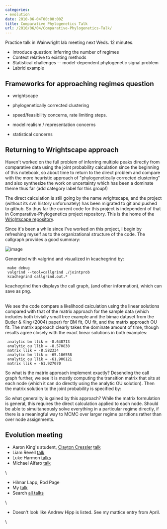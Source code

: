 ```yaml
---
categories:
- evolution
date: 2010-06-04T00:00:00Z
title: Comparative Phylogenetics Talk
url: /2010/06/04/Comparative-Phylogenetics-Talk/
---
```


Practice talk in Wainwright lab meeting next Weds. 12 minutes.

-   Introduce question: Inferring the number of regimes
-   Context relative to existing methods
-   Statistical challenges -- model-dependent phylogenetic signal
    problem
-   Labrid example

Frameworks for approaching regimes question
-------------------------------------------

-   wrightscape
-   phylogenetically corrected clustering

-   speed/feasibility concerns, rate limiting steps.
-   model realism / representation concerns
-   statistical concerns

Returning to Wrightscape approach
---------------------------------

Haven't worked on the full problem of inferring multiple peaks directly
from comparative data using the joint probability calculation since the
beginning of this notebook, so about time to return to the direct
problem and compare with the more heuristic approach of
"phylogenetically corrected clustering" and also synthesize the work on
uncertainty which has been a dominate theme thus far (add category label
for this group!)

The direct calculation is still going by the name wrightscape, and the
project (without its svn history unforunately) has been migrated to git
and pushed to github. So thus far the current code for this project is
independent of that in Comparative-Phylogenetics project repository.
This is the home of the [Wrightscape
repository](http://github.com/cboettig/wrightscape "http://github.com/cboettig/wrightscape").

Since it's been a while since I've worked on this project, I begin by
refreshing myself as to the organizational structure of the code. The
callgraph provides a good summary:

![image](http://openwetware.org/images/thumb/b/b6/Callgraph.png/700px-Callgraph.png)

Generated with valgrind and visualized in kcachegrind by:

     make debug
     valgrind --tool=callgrind ./jointprob
     kcachegrind callgrind.out.*

kcachegrind then displays the call graph, (and other information), which
can save as png.

\
 We see the code compare a likelihood calculation using the linear
solutions compared with that of the matrix approach for the sample data
(which includes both trivially small tree example and the bimac dataset
from the Butler & King (2004) paper) for BM fit, OU fit, and the matrix
approach OU fit. The matrix approach clearly takes the dominate amount
of time, though results agree closely with the exact linear solutions in
both examples:

     analytic bm llik = -8.648713
     analytic ou llik = -8.570838
     matrix llik = -8.582334
     analytic bm llik = -65.106558
     analytic ou llik = -61.906121
     matrix llik = -61.927070

So what is the matrix approach implement exactly? Desending the call
graph further, we see it is mostly computing the transition matrix that
sits at each node (which it can do directly using the analytic OU
solution). Then the matrix solution to the joint probability is
specified by:

So what generality is gained by this approach? While the matrix
formulation is general, this requires the direct calculation applied to
each node. Should be able to simultaneously solve everything in a
particular regime directly, if there is a meaningful way to MCMC over
larger regime partitions rather than over node assignments.

Evolution meeting
-----------------

-   Aaron King's student, [Clayton
    Cressler](http://www-personal.umich.edu/~cressler/ "http://www-personal.umich.edu/~cressler/")
    [talk](http://2010.evolutionmeeting.org/search/index.php?func=detail&aid=501 "http://2010.evolutionmeeting.org/search/index.php?func=detail&aid=501")
-   Liam Revell
    [talk](http://2010.evolutionmeeting.org/search/index.php?func=detail&aid=459 "http://2010.evolutionmeeting.org/search/index.php?func=detail&aid=459")
-   Luke Harmon
    [talks](http://2010.evolutionmeeting.org/search/index.php?func=detail&aid=133 "http://2010.evolutionmeeting.org/search/index.php?func=detail&aid=133")
-   Michael Alfaro
    [talk](http://2010.evolutionmeeting.org/search/index.php?func=detail&aid=1379 "http://2010.evolutionmeeting.org/search/index.php?func=detail&aid=1379")

\

-   Hilmar Lapp, Rod Page
-   My
    [talk](http://2010.evolutionmeeting.org/search/index.php?func=detail&aid=18 "http://2010.evolutionmeeting.org/search/index.php?func=detail&aid=18")
-   Search [all
    talks](http://2010.evolutionmeeting.org/search/index.php?func=SelectAuth&ltr=All "http://2010.evolutionmeeting.org/search/index.php?func=SelectAuth&ltr=All")

\

-   Doesn't look like Andrew Hipp is listed. See my mattice entry from
    April.

\

